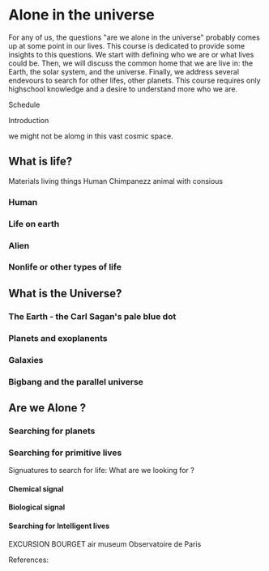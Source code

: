 # Alone in the universe
For any of us, the questions "are we alone in the universe" probably comes up at some point in our lives. This course is dedicated to provide some insights to this questions. We start with defining who we are or what lives could be. Then, we will discuss the common home that we are live in: the Earth, the solar system, and the universe. Finally, we address several endevours to search for other lifes, other planets. This course requires only highschool knowledge and a desire to understand more who we are.


Schedule

Introduction

we  might not be alomg in this vast cosmic space.  

## What is life?
Materials
living things
Human
Chimpanezz animal with consious 
### Human 
### Life on earth
### Alien
### Nonlife or other types of life

## What is the Universe?
### The Earth - the Carl Sagan's pale blue dot
### Planets and exoplanents
### Galaxies
### Bigbang and the parallel universe

## Are we Alone ?
### Searching for planets
### Searching for primitive lives
Signuatures to search for life: What are we looking for ?
#### Chemical signal
#### Biological signal
#### Searching for Intelligent lives



EXCURSION
BOURGET air museum
Observatoire de Paris

References:


